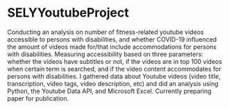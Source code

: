 # SELYYoutubeProject
Conducting an analysis on number of fitness-related youtube videos accessible to persons with disabilities, and whether COVID-19 influenced the amount of videos made for/that include accommodations for persons with disabilities. Measuring accessibility based on three parameters: whether the videos have subtitles or not, if the videos are in top 100 videos when certain term is searched, and if the video content accommodates for persons with disabilities. I gathered data about Youtube videos (video title, transcription, video tags, video description, etc) and did an analysis using Python, the Youtube Data API, and Microsoft Excel. Currently preparing paper for publication.
